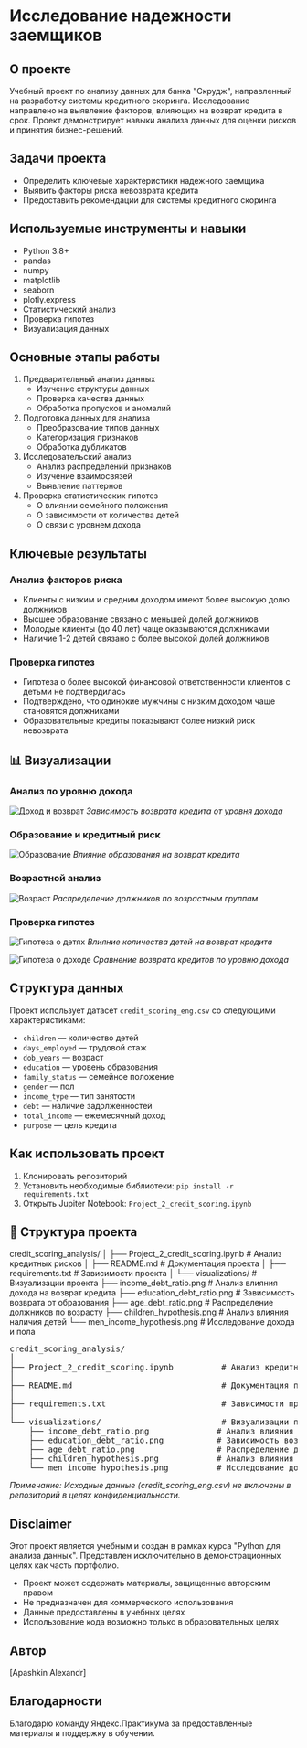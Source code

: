 # Исследование надежности заемщиков

## О проекте
Учебный проект по анализу данных для банка "Скрудж", направленный на разработку системы кредитного скоринга. Исследование направлено на выявление факторов, влияющих на возврат кредита в срок. Проект демонстрирует навыки анализа данных для оценки рисков и принятия бизнес-решений.

## Задачи проекта
- Определить ключевые характеристики надежного заемщика
- Выявить факторы риска невозврата кредита
- Предоставить рекомендации для системы кредитного скоринга

## Используемые инструменты и навыки
- Python 3.8+
- pandas
- numpy
- matplotlib
- seaborn
- plotly.express
- Статистический анализ
- Проверка гипотез
- Визуализация данных

## Основные этапы работы
1. Предварительный анализ данных
   - Изучение структуры данных
   - Проверка качества данных
   - Обработка пропусков и аномалий
2. Подготовка данных для анализа
   - Преобразование типов данных
   - Категоризация признаков
   - Обработка дубликатов
3. Исследовательский анализ
   - Анализ распределений признаков
   - Изучение взаимосвязей
   - Выявление паттернов
4. Проверка статистических гипотез
   - О влиянии семейного положения
   - О зависимости от количества детей
   - О связи с уровнем дохода

## Ключевые результаты

### Анализ факторов риска
- Клиенты с низким и средним доходом имеют более высокую долю должников
- Высшее образование связано с меньшей долей должников
- Молодые клиенты (до 40 лет) чаще оказываются должниками
- Наличие 1-2 детей связано с более высокой долей должников

### Проверка гипотез
- Гипотеза о более высокой финансовой ответственности клиентов с детьми не подтвердилась
- Подтверждено, что одинокие мужчины с низким доходом чаще становятся должниками
- Образовательные кредиты показывают более низкий риск невозврата

## 📊 Визуализации

### Анализ по уровню дохода
![Доход и возврат](visualizations/income_debt_ratio.png)
*Зависимость возврата кредита от уровня дохода*

### Образование и кредитный риск
![Образование](visualizations/education_debt_ratio.png)
*Влияние образования на возврат кредита*

### Возрастной анализ
![Возраст](visualizations/age_debt_ratio.png)
*Распределение должников по возрастным группам*

### Проверка гипотез
![Гипотеза о детях](visualizations/children_hypothesis.png)
*Влияние количества детей на возврат кредита*

![Гипотеза о доходе](visualizations/men_income_hypothesis.png)
*Сравнение возврата кредитов по уровню дохода*

## Структура данных
Проект использует датасет `credit_scoring_eng.csv` со следующими характеристиками:
- `children` — количество детей
- `days_employed` — трудовой стаж
- `dob_years` — возраст
- `education` — уровень образования
- `family_status` — семейное положение
- `gender` — пол
- `income_type` — тип занятости
- `debt` — наличие задолженностей
- `total_income` — ежемесячный доход
- `purpose` — цель кредита

## Как использовать проект
1. Клонировать репозиторий
2. Установить необходимые библиотеки: `pip install -r requirements.txt`
3. Открыть Jupiter Notebook: `Project_2_credit_scoring.ipynb`

## 📝 Структура проекта

credit_scoring_analysis/
│
├── Project_2_credit_scoring.ipynb          # Анализ кредитных рисков
│
├── README.md                               # Документация проекта
│
├── requirements.txt                        # Зависимости проекта
│
└── visualizations/                         # Визуализации проекта
    ├── income_debt_ratio.png              # Анализ влияния дохода на возврат кредита
    ├── education_debt_ratio.png           # Зависимость возврата от образования
    ├── age_debt_ratio.png                 # Распределение должников по возрасту
    ├── children_hypothesis.png            # Анализ влияния наличия детей
    └── men_income_hypothesis.png          # Исследование дохода и пола

<pre>
credit_scoring_analysis/
│
├── Project_2_credit_scoring.ipynb          # Анализ кредитных рисков
│
├── README.md                               # Документация проекта
│
├── requirements.txt                        # Зависимости проекта
│
└── visualizations/                         # Визуализации проекта
    ├── income_debt_ratio.png              # Анализ влияния дохода на возврат кредита
    ├── education_debt_ratio.png           # Зависимость возврата от образования
    ├── age_debt_ratio.png                 # Распределение должников по возрасту
    ├── children_hypothesis.png            # Анализ влияния наличия детей
    └── men_income_hypothesis.png          # Исследование дохода и пола
</pre>

*Примечание: Исходные данные (credit_scoring_eng.csv) не включены в репозиторий в целях конфиденциальности.*

## Disclaimer
Этот проект является учебным и создан в рамках курса "Python для анализа данных". Представлен исключительно в демонстрационных целях как часть портфолио. 

- Проект может содержать материалы, защищенные авторским правом
- Не предназначен для коммерческого использования
- Данные предоставлены в учебных целях
- Использование кода возможно только в образовательных целях

## Автор
[Apashkin Alexandr]

## Благодарности
Благодарю команду Яндекс.Практикума за предоставленные материалы и поддержку в обучении.
